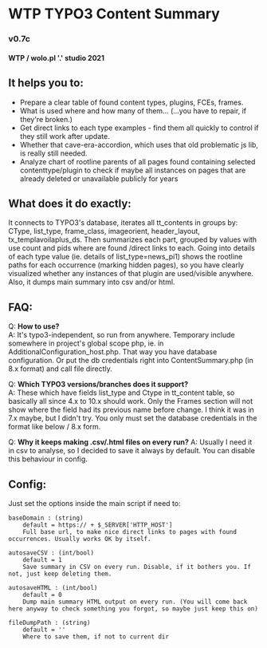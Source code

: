 
# WTP TYPO3 Content Summary  
### v0.7c
#### WTP / wolo.pl '.' studio 2021


## It helps you to:

- Prepare a clear table of found content types, plugins, FCEs, frames.
- What is used where and how many of them... (...you have to repair, if they're broken.)
- Get direct links to each type examples - find them all quickly to control if they still work after update.
- Whether that cave-era-accordion, which uses that old problematic js lib, is really still needed.
- Analyze chart of rootline parents of all pages found containing selected contenttype/plugin to check if
  maybe all instances on pages that are already deleted or unavailable publicly for years  


## What does it do exactly:

It connects to TYPO3's database, iterates all tt_contents in groups by:  
CType, list_type, frame_class, imageorient, header_layout, tx_templavoilaplus_ds.
Then summarizes each part, grouped by values with use count and pids where are found /direct links to each.
Going into details of each type value (ie. details of list_type=news_pi1) shows the rootline paths for each
occurrence (marking hidden pages), so you have clearly visualized whether any instances of that plugin are
used/visible anywhere.
Also, it dumps main summary into csv and/or html.


## FAQ:

  Q: **How to use?**  
  A: It's typo3-independent, so run from anywhere. Temporary include somewhere in project's global scope php, ie.
     in AdditionalConfiguration_host.php. That way you have database configuration. Or put the db credentials 
     right into ContentSummary.php (in 8.x format) and call file directly.

  Q: **Which TYPO3 versions/branches does it support?**  
  A: These which have fields list_type and Ctype in tt_content table, so basically all since 4.x to 10.x should work.
     Only the Frames section will not show where the field had its previous name before change. I think it was 
     in 7.x maybe, but I didn't try. You only must set the database credentials in the format like below / 8.x form.  

  Q: **Why it keeps making .csv/.html files on every run?** 
  A: Usually I need it in csv to analyse, so I decided to save it always by default. You can disable this behaviour
     in config.


## Config:

Just set the options inside the main script if need to:

    baseDomain : (string)
        default = https:// + $_SERVER['HTTP_HOST']
        Full base url, to make nice direct links to pages with found occurrences. Usually works OK by itself.

    autosaveCSV : (int/bool)
        default = 1
        Save summary in CSV on every run. Disable, if it bothers you. If not, just keep deleting them. 

    autosaveHTML : (int/bool)
        default = 0
        Dump main summary HTML output on every run. (You will come back here anyway to check something you forgot, so maybe just keep this on) 

    fileDumpPath : (string)
        default = ''
        Where to save them, if not to current dir

